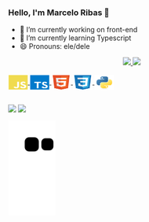 ### Hello, I'm Marcelo Ribas 👋

- 🔭 I’m currently working on front-end
- 🌱 I’m currently learning Typescript
- 😄 Pronouns: ele/dele

<div align="center">
  <a href="https://github.com/marceloribasDev">
  <img height="180em" src="https://github-readme-stats.vercel.app/api?username=marceloribasDev&show_icons=true&theme=midnight-purple&include_all_commits=true&count_private=true"/>
  <img height="180em" src="https://github-readme-stats.vercel.app/api/top-langs/?username=marceloribasDev&layout=compact&langs_count=7&theme=midnight-purple"/>
</div>
  
 <div style="display: inline_block"><br>
  <img align="center" alt="Marcelo-Js" height="30" width="40" src="https://raw.githubusercontent.com/devicons/devicon/master/icons/javascript/javascript-plain.svg">
  <img align="center" alt="Marcelo-Ts" height="30" width="40" src="https://raw.githubusercontent.com/devicons/devicon/master/icons/typescript/typescript-plain.svg">
  <img align="center" alt="Marcelo-HTML" height="30" width="40" src="https://raw.githubusercontent.com/devicons/devicon/master/icons/html5/html5-original.svg">
  <img align="center" alt="Marcelo-CSS" height="30" width="40" src="https://raw.githubusercontent.com/devicons/devicon/master/icons/css3/css3-original.svg">
  <img align="center" alt="Marcelo-Python" height="30" width="40" src="https://raw.githubusercontent.com/devicons/devicon/master/icons/python/python-original.svg">
</div>
  
  ##
  
 <div>
  <a href = "mailto:marcelo.ribas@alphadba.com"><img src="https://img.shields.io/badge/-Gmail-%23333?style=for-the-badge&logo=gmail&logoColor=white" target="_blank"></a>
  <a href="https://www.linkedin.com/in/marcelo-ribas/" target="_blank"><img src="https://img.shields.io/badge/-LinkedIn-%230077B5?style=for-the-badge&logo=linkedin&logoColor=white" target="_blank"></a> 
 </div>

![Snake animation](https://github.com/rafaballerini/rafaballerini/blob/output/github-contribution-grid-snake.svg)
